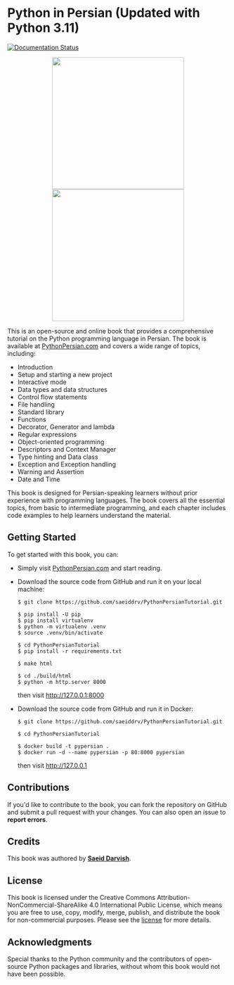 
# Python in Persian (Updated with Python 3.11)

[![Documentation Status](https://readthedocs.org/projects/pythonpersiantutorial/badge/?version=latest)](https://readthedocs.org/projects/pythonpersiantutorial/?badge=latest)

<p align="center">
    <img height="300" src="https://python.coderz.club/_images/python-in-persian-book-cover.png">
    <img height="300" src="https://python.coderz.club/_images/python-3-11.png">
</p>

This is an open-source and online book that provides a comprehensive tutorial on the Python programming language in Persian. The book is available at [PythonPersian.com](https://pythonpersian.com/) and covers a wide range of topics, including:

- Introduction
- Setup and starting a new project
- Interactive mode
- Data types and data structures
- Control flow statements
- File handling
- Standard library
- Functions
- Decorator‌, Generator and lambda
- Regular expressions
- Object-oriented programming
- Descriptors and Context Manager
- Type hinting and Data class
- Exception and Exception handling
- Warning and Assertion
- Date and Time

This book is designed for Persian-speaking learners without prior experience with programming languages. The book covers all the essential topics, from basic to intermediate programming, and each chapter includes code examples to help learners understand the material.

## Getting Started

To get started with this book, you can:

- Simply visit [PythonPersian.com](https://pythonpersian.com/) and start reading. 

- Download the source code from GitHub and run it on your local machine:

  ```
  $ git clone https://github.com/saeiddrv/PythonPersianTutorial.git
  
  $ pip install -U pip
  $ pip install virtualenv
  $ python -m virtualenv .venv
  $ source .venv/bin/activate
  
  $ cd PythonPersianTutorial
  $ pip install -r requirements.txt
  
  $ make html
  
  $ cd ./build/html
  $ python -m http.server 8000
  ```
  then visit http://127.0.0.1:8000
  
- Download the source code from GitHub and run it in Docker:
  
  ```
  $ git clone https://github.com/saeiddrv/PythonPersianTutorial.git
  
  $ cd PythonPersianTutorial
  
  $ docker build -t pypersian .
  $ docker run -d --name pypersian -p 80:8000 pypersian
  ```
  then visit http://127.0.0.1
 

## Contributions

If you'd like to contribute to the book, you can fork the repository on GitHub and submit a pull request with your changes. You can also open an issue to **report errors**.

## Credits

This book was authored by [**Saeid Darvish**](https://saeiddrv.com).

## License

This book is licensed under the Creative Commons Attribution-NonCommercial-ShareAlike 4.0 International Public License, which means you are free to use, copy, modify, merge, publish, and distribute the book for non-commercial purposes. Please see the [license](https://creativecommons.org/licenses/by-nc-sa/4.0/) for more details.

## Acknowledgments

Special thanks to the Python community and the contributors of open-source Python packages and libraries, without whom this book would not have been possible.

